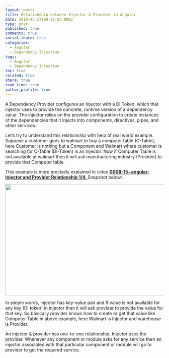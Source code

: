 ```yaml
---
layout: posts
title: Relationship between Injector & Provider in Angular
date: 2019-05-27T09:26:03.000Z
type: post
published: true
comments: true
social-share: true
categories:
  - Angular
  - Dependency Injection
tags:
  - Angular
  - Dependency Injection
toc: true
related: true
share: true
read_time: true
author_profile: true
---
```


<p>A Dependency Provider configures an Injector with a DI Token, which that injector uses to provide the concrete, runtime version of a dependency value. The injector relies on the provider configuration to create instances of the dependencies that it injects into components, directives, pipes, and other services.</p>
<p>Let’s try to understand this relationship with help of real world example. Suppose a customer goes to walmart to buy a computer table (C-Table), here Customer is nothing but a Component and Walmart where customer is searching for C-Table (DI-Token) is an Injector. Now if Computer Table is not available at walmart then it will ask manufacturing industry (Provider) to provide that Computer table.</p>
<p>This example is more precisely explained in video <strong><a href="https://www.youtube.com/watch?v=YYlWE30ydz4" target="_blank" rel="noopener noreferrer">0008-15- angular: Injector and Provider Relationship 1/4. </a></strong>Snapshot below:</p>
<p><img class="wp-image-2141 alignnone" src="{{ site.baseurl }}/assets/2019/05/IP-1.png" alt="" width="564" height="353" /></p>
<p>In simple words, Injector has key-value pair and If value is not available for any key (DI token) in injector then it will ask provider to provide the value for that key. So basically provider knows how to create or get that value like Computer Table in above example, here Walmart is Injector and warehouse is Provider.</p>
<p>An Injector &amp; provider has one-to-one relationship, Injector uses the provider. Whenever any component or module asks for any service then an injector associated with that particular component or module will go to provider to get the required service.</p>
